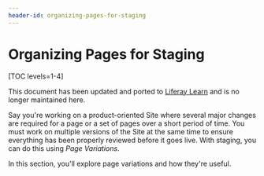 ```yaml
---
header-id: organizing-pages-for-staging
---
```


# Organizing Pages for Staging

[TOC levels=1-4]

<aside class="alert alert-info">
  <span class="wysiwyg-color-blue120">This document has been updated and ported to <a href="https://learn.liferay.com/dxp/7.x/en/site-building/publishing-tools/staging/page-versioning.html">Liferay Learn</a> and is no longer maintained here.</span>
</aside>

Say you're working on a product-oriented Site where several major changes are
required for a page or a set of pages over a short period of time. You must work
on multiple versions of the Site at the same time to ensure everything has been
properly reviewed before it goes live. With staging, you can do this using *Page
Variations*.

In this section, you'll explore page variations and how they're useful.
